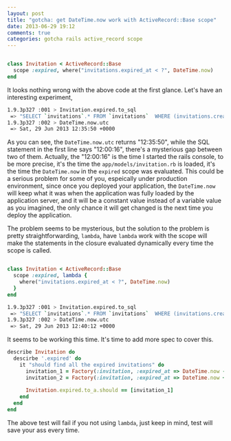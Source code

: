 ```yaml
---
layout: post
title: "gotcha: get DateTime.now work with ActiveRecord::Base scope"
date: 2013-06-29 19:12
comments: true
categories: gotcha rails active_record scope
---
```


```ruby

class Invitation < ActiveRecord::Base
  scope :expired, where("invitations.expired_at < ?", DateTime.now)
end

```

It looks nothing wrong with the above code at the first glance. Let's have an interesting experiment,

```bash
1.9.3p327 :001 > Invitation.expired.to_sql
 => "SELECT `invitations`.* FROM `invitations`  WHERE (invitations.created_at < '2013-06-29 12:00:16')"
1.9.3p327 :002 > DateTime.now.utc
 => Sat, 29 Jun 2013 12:35:50 +0000
```

As you can see, the `DateTime.now.utc` returns "12:35:50", while the SQL statement in the first line says "12:00:16", there's a mysterious gap between two of them. Actually, the "12:00:16" is the time I started the rails console, to be more precise, it's the time the `app/models/invitation.rb` is loaded, it's the time the `DateTime.now` in the `expired` scope was evaluated. This could be a serious problem for some of you, espeically under production environment, since once you deployed your application, the `DateTime.now` will keep what it was when the application was fully loaded by the application server, and it will be a constant value instead of a variable value as you imagined, the only chance it will get changed is the next time you deploy the application.

The problem seems to be mysterious, but the solution to the problem is pretty straightforwarding, `lambda`, have `lambda` work with the scope will make the statements in the closure evaluated dynamically every time the scope is called.

```ruby

class Invitation < ActiveRecord::Base
  scope :expired, lambda {
    where("invitations.expired_at < ?", DateTime.now)
  }
end

```

```bash
1.9.3p327 :001 > Invitation.expired.to_sql
 => "SELECT `invitations`.* FROM `invitations`  WHERE (invitations.created_at < '2013-06-29 12:40:11')"
1.9.3p327 :002 > DateTime.now.utc
 => Sat, 29 Jun 2013 12:40:12 +0000
```

It seems to be working this time. It's time to add more spec to cover this.

```ruby
describe Invitation do
  descirbe '.expired' do
	it "should find all the expired invitations" do
	  invitation_1 = Factory(:invitation, :expired_at => DateTime.now - 1.seconds)
	  invitation_2 = Factory(:invitation, :expired_at => DateTime.now + 1.seconds)
	  
	  Invitation.expired.to_a.should == [invitation_1]
	end
  end
end
```

The above test will fail if you not using `lambda`, just keep in mind, test will save your ass every time.
